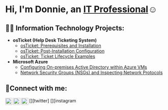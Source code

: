 <h1>Hi, I'm Donnie, an <a href="https://linkedin.com/in/donnie-hall-765738328">IT Professional</a>☺</h1>

<h2>👨‍💻 Information Technology Projects:</h2>

- <b>osTicket (Help Desk Ticketing System)</b>
  - [osTicket: Prerequisites and Installation](https://github.com/Donnie0829/osticket-prereqs)
  - [osTicket: Post-Installation Configuration](https://github.com/Donnie0829/post-install-config)
  - [osTicket: Ticket Lifecycle Examples](https://github.com/Donnie0829/ticket-lifecycle)
- <b>Microsoft Azure</b>
  - [Configuring On-premises Active Directory within Azure VMs](https://github.com/Donnie0829/configure-ad)
  - [Network Security Groups (NSGs) and Inspecting Network Protocols](https://github.com/Donnie0829/azure-network-protocols)

<h2>🤳Connect with me:</h2>

[<img align="left" alt="Josh | Twitter" width="22px" src="https://cdn.jsdelivr.net/npm/simple-icons@v3/icons/twitter.svg" />][twitter]
[<img align="left" alt="Josh | LinkedIn" width="22px" src="https://cdn.jsdelivr.net/npm/simple-icons@v3/icons/linkedin.svg" />][linkedin]
[<img align="left" alt="Josh | Instagram" width="22px" src="https://cdn.jsdelivr.net/npm/simple-icons@v3/icons/instagram.svg" />][instagram

[linkedin]: https://linkedin.com/in/www.linkedin.com/in/donnie-hall-765738328
